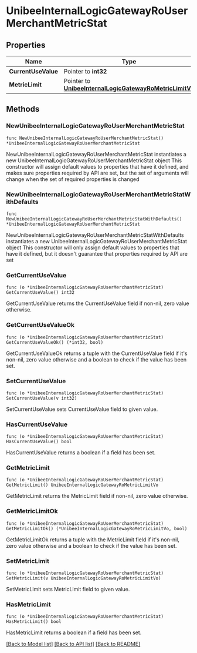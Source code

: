 # UnibeeInternalLogicGatewayRoUserMerchantMetricStat

## Properties

Name | Type | Description | Notes
------------ | ------------- | ------------- | -------------
**CurrentUseValue** | Pointer to **int32** |  | [optional] 
**MetricLimit** | Pointer to [**UnibeeInternalLogicGatewayRoMetricLimitVo**](UnibeeInternalLogicGatewayRoMetricLimitVo.md) |  | [optional] 

## Methods

### NewUnibeeInternalLogicGatewayRoUserMerchantMetricStat

`func NewUnibeeInternalLogicGatewayRoUserMerchantMetricStat() *UnibeeInternalLogicGatewayRoUserMerchantMetricStat`

NewUnibeeInternalLogicGatewayRoUserMerchantMetricStat instantiates a new UnibeeInternalLogicGatewayRoUserMerchantMetricStat object
This constructor will assign default values to properties that have it defined,
and makes sure properties required by API are set, but the set of arguments
will change when the set of required properties is changed

### NewUnibeeInternalLogicGatewayRoUserMerchantMetricStatWithDefaults

`func NewUnibeeInternalLogicGatewayRoUserMerchantMetricStatWithDefaults() *UnibeeInternalLogicGatewayRoUserMerchantMetricStat`

NewUnibeeInternalLogicGatewayRoUserMerchantMetricStatWithDefaults instantiates a new UnibeeInternalLogicGatewayRoUserMerchantMetricStat object
This constructor will only assign default values to properties that have it defined,
but it doesn't guarantee that properties required by API are set

### GetCurrentUseValue

`func (o *UnibeeInternalLogicGatewayRoUserMerchantMetricStat) GetCurrentUseValue() int32`

GetCurrentUseValue returns the CurrentUseValue field if non-nil, zero value otherwise.

### GetCurrentUseValueOk

`func (o *UnibeeInternalLogicGatewayRoUserMerchantMetricStat) GetCurrentUseValueOk() (*int32, bool)`

GetCurrentUseValueOk returns a tuple with the CurrentUseValue field if it's non-nil, zero value otherwise
and a boolean to check if the value has been set.

### SetCurrentUseValue

`func (o *UnibeeInternalLogicGatewayRoUserMerchantMetricStat) SetCurrentUseValue(v int32)`

SetCurrentUseValue sets CurrentUseValue field to given value.

### HasCurrentUseValue

`func (o *UnibeeInternalLogicGatewayRoUserMerchantMetricStat) HasCurrentUseValue() bool`

HasCurrentUseValue returns a boolean if a field has been set.

### GetMetricLimit

`func (o *UnibeeInternalLogicGatewayRoUserMerchantMetricStat) GetMetricLimit() UnibeeInternalLogicGatewayRoMetricLimitVo`

GetMetricLimit returns the MetricLimit field if non-nil, zero value otherwise.

### GetMetricLimitOk

`func (o *UnibeeInternalLogicGatewayRoUserMerchantMetricStat) GetMetricLimitOk() (*UnibeeInternalLogicGatewayRoMetricLimitVo, bool)`

GetMetricLimitOk returns a tuple with the MetricLimit field if it's non-nil, zero value otherwise
and a boolean to check if the value has been set.

### SetMetricLimit

`func (o *UnibeeInternalLogicGatewayRoUserMerchantMetricStat) SetMetricLimit(v UnibeeInternalLogicGatewayRoMetricLimitVo)`

SetMetricLimit sets MetricLimit field to given value.

### HasMetricLimit

`func (o *UnibeeInternalLogicGatewayRoUserMerchantMetricStat) HasMetricLimit() bool`

HasMetricLimit returns a boolean if a field has been set.


[[Back to Model list]](../README.md#documentation-for-models) [[Back to API list]](../README.md#documentation-for-api-endpoints) [[Back to README]](../README.md)


